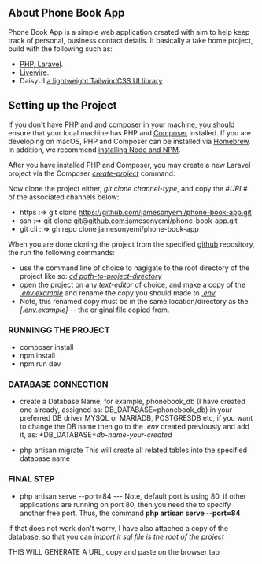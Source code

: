 ## About Phone Book App

Phone Book App is a simple web application created with aim to help keep track of personal, business contact details.
It basically a  take home project, build with the following such as:

- [PHP, Laravel](https://laravel.com/).
- [Livewire](https://laravel-livewire.com/docs/).
- DaisyUI [a lightweight TailwindCSS UI library](https://daisyui.com/)

## Setting up the Project

If you don't have PHP and and composer in your machine, you should ensure that your local machine has PHP and [Composer](https://getcomposer.org/) installed. If you are developing on macOS, PHP and Composer can be installed via [Homebrew](https://brew.sh/). In addition, we recommend [installing Node and NPM](https://nodejs.org/).

After you have installed PHP and Composer, you may create a new Laravel project via the Composer *[create-project]()* command:

Now clone the project either, *git clone channel-type*, and copy the #*URL*# of the associated channels below:
- https :=> git clone https://github.com/jamesonyemi/phone-book-app.git
- ssh :=>  git clone git@github.com:jamesonyemi/phone-book-app.git
- git cli ::=> gh repo clone jamesonyemi/phone-book-app


When you are done cloning the project from the specified [github](https://github.com/jamesonyemi/phone-book-app.git) repository, the run the following commands:

 - use the command line of choice to nagigate to the root directory of the project like so: *[cd path-to-project-directory]()*
 - open the project on any *text-editor* of choice,
 and make a copy of the *[.env.example]()*
 and rename the copy you should made to *[.env]()*
 - Note, this renamed copy must be in the same location/directory as the *[.env.example]* -- the original file copied from.

### RUNNINGG THE PROJECT

- composer install
- npm install
- npm run dev

### DATABASE CONNECTION
- create a Database Name,
for example, phonebook_db (I have created one already, assigned as: DB_DATABASE=phonebook_db)
in your preferred DB driver MYSQL or MARIADB, POSTGRESDB etc,
if you want to change the DB name then go to the *.env* created previously and
add it, as: *DB_DATABASE=*db-name-your-created*

- php artisan migrate
This will create all related tables into the specified database name


### FINAL STEP

- php artisan serve --port=84
--- Note, default port is using 80, if other applications are running on port 80, then you need the to specify another free port.
Thus, the command **php artisan serve --port=84**

If that does not work don't worry, I have also attached a copy of the database, so that you can *import it*
*sql file is the root of the project*

THIS WILL GENERATE A URL, copy and paste on the browser tab
